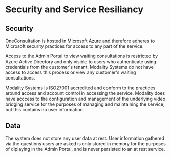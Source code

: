 # Security and Service Resiliancy

## Security

OneConsultation is hosted in Microsoft Azure and therefore adheres to Microsoft security practices for access to any part of the service. 

Access to the Admin Portal to view waiting consultations is restricted by Azure Active Directory and only visible to users who authenticate using credentials from the customer's tenant. Modality Systems do not have access to access this process or view any customer's waiting consultations.

Modality Systems is ISO27001 accredited and conform to the practices around access and account control in accessing the service. Modality does have acccess to the configuration and management of the underlying video bridging service for the purposes of managing and maintaining the service, but this contains no user information.

## Data

The system does not store any user data at rest. User information gathered via the questions users are asked is only stored in memory for the purposes of diplaying in the Admin Portal, and is never persisted to an at rest service.